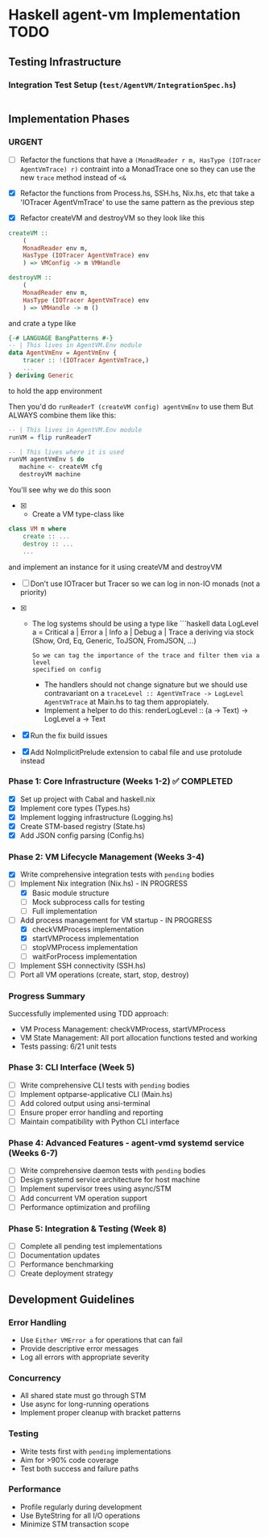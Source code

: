 # Haskell agent-vm Implementation TODO


## Testing Infrastructure

### Integration Test Setup (`test/AgentVM/IntegrationSpec.hs`)
```haskell
```

## Implementation Phases

### URGENT
- [ ] Refactor the functions that have a `(MonadReader r m, HasType (IOTracer AgentVmTrace) r)`
  contraint into a MonadTrace one so they can use the new `trace` method instead of `<&`

- [x] Refactor the functions from Process.hs, SSH.hs, Nix.hs, etc
  that take a 'IOTracer AgentVmTrace' to use the same pattern
  as the previous step


- [x] Refactor createVM and destroyVM so they look like this

```haskell
createVM ::
    (
    MonadReader env m,
    HasType (IOTracer AgentVmTrace) env
    ) => VMConfig -> m VMHandle

destroyVM ::
    (
    MonadReader env m,
    HasType (IOTracer AgentVmTrace) env
    ) => VMHandle -> m ()
```

and crate a type like

```haskell
{-# LANGUAGE BangPatterns #-}
-- | This lives in AgentVM.Env module
data AgentVmEnv = AgentVmEnv {
    tracer :: !(IOTracer AgentVmTrace,)
    ...
} deriving Generic
```

to hold the app environment

Then you'd do `runReaderT (createVM config) agentVmEnv` to use them
But ALWAYS combine them like this:

```haskell
-- | This lives in AgentVM.Env module
runVM = flip runReaderT

-- | This lives where it is used
runVM agentVmEnv $ do
   machine <- createVM cfg
   destroyVM machine
```

You'll see why we do this soon

- [x] - Create a VM type-class like
```haskell
class VM m where
    create :: ...
    destroy :: ...
    ...
```

and implement an instance for it using createVM and destroyVM

- [ ] Don't use IOTracer but Tracer so we can log in non-IO monads (not a
  priority)

- [x] - The log systems should be using a type like
        ```haskell
        data LogLevel a = Critical a | Error a | Info a | Debug a | Trace a
           deriving via stock (Show, Ord, Eq, Generic, ToJSON, FromJSON, ...)

        So we can tag the importance of the trace and filter them via a level
        specified on config
      - The handlers should not change signature but we should use contravariant
      on a `traceLevel :: AgentVmTrace -> LogLevel AgentVmTrace` at Main.hs to tag them
      appropiately.
      - Implement a helper to do this: renderLogLevel :: (a -> Text) -> LogLevel a -> Text

- [x] Run the fix build issues
- [x] Add NoImplicitPrelude extension to cabal file
      and use protolude instead

### Phase 1: Core Infrastructure (Weeks 1-2) ✅ COMPLETED
- [x] Set up project with Cabal and haskell.nix
- [x] Implement core types (Types.hs)
- [x] Implement logging infrastructure (Logging.hs)
- [x] Create STM-based registry (State.hs)
- [x] Add JSON config parsing (Config.hs)

### Phase 2: VM Lifecycle Management (Weeks 3-4)
- [x] Write comprehensive integration tests with `pending` bodies
- [ ] Implement Nix integration (Nix.hs) - IN PROGRESS
  - [x] Basic module structure
  - [ ] Mock subprocess calls for testing
  - [ ] Full implementation
- [ ] Add process management for VM startup - IN PROGRESS
  - [x] checkVMProcess implementation
  - [x] startVMProcess implementation
  - [ ] stopVMProcess implementation
  - [ ] waitForProcess implementation
- [ ] Implement SSH connectivity (SSH.hs)
- [ ] Port all VM operations (create, start, stop, destroy)

### Progress Summary
Successfully implemented using TDD approach:
- VM Process Management: checkVMProcess, startVMProcess
- VM State Management: All port allocation functions tested and working
- Tests passing: 6/21 unit tests

### Phase 3: CLI Interface (Week 5)
- [ ] Write comprehensive CLI tests with `pending` bodies
- [ ] Implement optparse-applicative CLI (Main.hs)
- [ ] Add colored output using ansi-terminal
- [ ] Ensure proper error handling and reporting
- [ ] Maintain compatibility with Python CLI interface

### Phase 4: Advanced Features - agent-vmd systemd service (Weeks 6-7)
- [ ] Write comprehensive daemon tests with `pending` bodies
- [ ] Design systemd service architecture for host machine
- [ ] Implement supervisor trees using async/STM
- [ ] Add concurrent VM operation support
- [ ] Performance optimization and profiling

### Phase 5: Integration & Testing (Week 8)
- [ ] Complete all pending test implementations
- [ ] Documentation updates
- [ ] Performance benchmarking
- [ ] Create deployment strategy

## Development Guidelines

### Error Handling
- Use `Either VMError a` for operations that can fail
- Provide descriptive error messages
- Log all errors with appropriate severity

### Concurrency
- All shared state must go through STM
- Use async for long-running operations
- Implement proper cleanup with bracket patterns

### Testing
- Write tests first with `pending` implementations
- Aim for >90% code coverage
- Test both success and failure paths

### Performance
- Profile regularly during development
- Use ByteString for all I/O operations
- Minimize STM transaction scope
